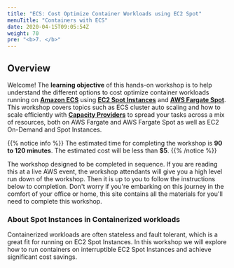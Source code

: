 ```yaml
---
title: "ECS: Cost Optimize Container Workloads using EC2 Spot"
menuTitle: "Containers with ECS"
date: 2020-04-15T09:05:54Z
weight: 70
pre: "<b>7. </b>"
---
```


## Overview

Welcome! The **learning objective** of this hands-on workshop is to help understand the different options to cost optimize container workloads running on **[Amazon ECS](https://aws.amazon.com/ecs/)** using **[EC2 Spot Instances](https://aws.amazon.com/ec2/spot/)** and **[AWS Fargate Spot](https://aws.amazon.com/fargate/)**. This workshop covers topics such as ECS cluster auto scaling and how to scale efficiently with **[Capacity Providers](https://docs.aws.amazon.com/AmazonECS/latest/developerguide/cluster-capacity-providers.html)** to spread your tasks across a mix of resources, both on AWS Fargate and AWS Fargate Spot as well as EC2 On-Demand and Spot Instances.


{{% notice info %}}
The estimated time for completing the workshop is **90 to 120 minutes**. The estimated cost will be less than **$5**.
{{% /notice %}}

The workshop designed to be completed in sequence. If you are reading this at a live AWS event, the workshop attendants will give you a high level run down of the workshop. Then it is up to you to follow the instructions below to completion. Don't worry if you're embarking on this journey in the comfort of your office or home, this site contains all the materials for you'll need to complete this workshop.


### About Spot Instances in Containerized workloads

Containerized workloads are often stateless and fault tolerant, which is a great fit for running on EC2 Spot Instances. In this workshop we will explore how to run containers on interruptible EC2 Spot Instances and achieve significant cost savings.
